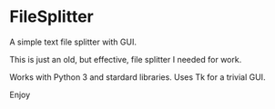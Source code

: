 # FileSplitter
A simple text file splitter with GUI.

This is just an old, but effective, file splitter I needed for work.

Works with Python 3 and stardard libraries. Uses Tk for a trivial GUI.

Enjoy
